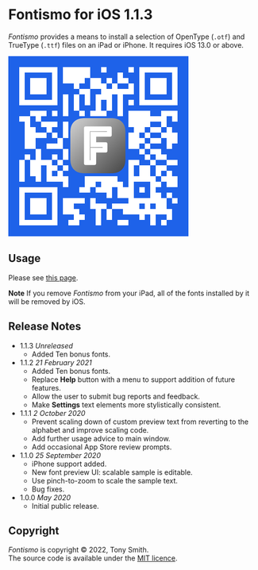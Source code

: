 # Fontismo for iOS 1.1.3 #

*Fontismo* provides a means to install a selection of OpenType (`.otf`) and TrueType (`.ttf`) files on an iPad or iPhone. It requires iOS 13.0 or above.

![Fontismo App Store QR Code](qr-code.jpg)

## Usage ##

Please see [this page](https://smittytone.net/fontismo/index.html).

**Note** If you remove *Fontismo* from your iPad, all of the fonts installed by it will be removed by iOS.

## Release Notes ##

- 1.1.3 *Unreleased*
    - Added Ten bonus fonts.
- 1.1.2 *21 February 2021*
    - Added Ten bonus fonts.
    - Replace **Help** button with a menu to support addition of future features.
    - Allow the user to submit bug reports and feedback.
    - Make **Settings** text elements more stylistically consistent.
- 1.1.1 *2 October 2020*
    - Prevent scaling down of custom preview text from reverting to the alphabet and improve scaling code.
    - Add further usage advice to main window.
    - Add occasional App Store review prompts.
- 1.1.0 *25 September 2020*
    - iPhone support added.
    - New font preview UI: scalable sample is editable.
    - Use pinch-to-zoom to scale the sample text.
    - Bug fixes.
- 1.0.0 *May 2020*
    - Initial public release.

## Copyright ##

*Fontismo* is copyright &copy; 2022, Tony Smith.<br />The source code is available under the [MIT licence](LICENSE).
